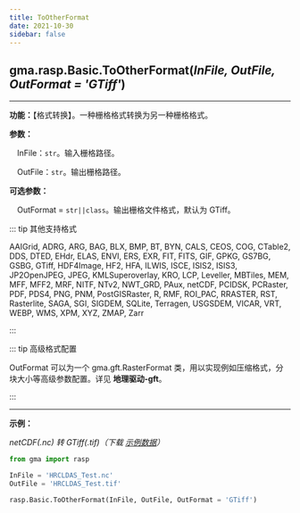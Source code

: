 ```yaml
---
title: ToOtherFormat
date: 2021-10-30
sidebar: false
---
```


## gma.rasp.Basic.**ToOtherFormat**(*InFile, OutFile, OutFormat = 'GTiff'*)

---

**功能：**【格式转换】。一种栅格格式转换为另一种栅格格式。

**参数：** 

&emsp;InFile：`str`。输入栅格路径。

&emsp;OutFile：`str`。输出栅格路径。

**可选参数：**

&emsp;OutFormat  = `str||class`。输出栅格文件格式，默认为 GTiff。

::: tip 其他支持格式

AAIGrid, ADRG, ARG, BAG, BLX, BMP, BT, BYN, CALS, CEOS, COG, CTable2, DDS, DTED, EHdr, ELAS, ENVI, ERS, EXR, FIT, FITS, GIF, GPKG, GS7BG, GSBG, GTiff, HDF4Image, HF2, HFA, ILWIS, ISCE, ISIS2, ISIS3, JP2OpenJPEG, JPEG, KMLSuperoverlay, KRO, LCP, Leveller, MBTiles, MEM, MFF, MFF2, MRF, NITF, NTv2, NWT_GRD, PAux, netCDF, PCIDSK, PCRaster, PDF, PDS4, PNG, PNM, PostGISRaster, R, RMF, ROI_PAC, RRASTER, RST, Rasterlite, SAGA, SGI, SIGDEM, SQLite, Terragen, USGSDEM, VICAR, VRT, WEBP, WMS, XPM, XYZ, ZMAP, Zarr

:::

::: tip 高级格式配置

OutFormat 可以为一个 gma.gft.RasterFormat 类，用以实现例如压缩格式，分块大小等高级参数配置。详见 **地理驱动-gft**。

:::

---

**示例：**

*netCDF(.nc) 转 GTiff(.tif)（下载 [示例数据](/rasp/HRCLDAS_Test.nc)）*
```python
from gma import rasp

InFile = 'HRCLDAS_Test.nc'
OutFile = 'HRCLDAS_Test.tif'

rasp.Basic.ToOtherFormat(InFile, OutFile, OutFormat = 'GTiff')
```